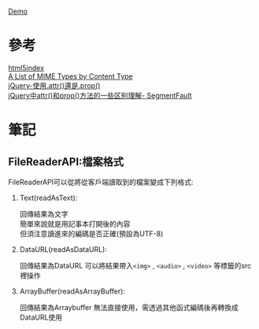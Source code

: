 [Demo](https://gb771011.github.io/myFrontEnd/practice/009-HTML5_FileReaderAPI)

# 參考

[html5index](http://html5index.org/)    
[A List of MIME Types by Content Type](https://www.thoughtco.com/g00/mime-types-by-content-type-3469108?i10c.referrer=)     
[jQuery-使用.attr()還是.prop()](http://blog.webgolds.com/view/193)  
[jQuery中attr()和prop()方法的一些区别理解- SegmentFault](https://segmentfault.com/a/1190000002680303)  

# 筆記

## FileReaderAPI:檔案格式

FileReaderAPI可以從將從客戶端讀取到的檔案變成下列格式:

1. Text(readAsText):

    回傳結果為文字  
    簡單來說就是用記事本打開後的內容  
    但須注意讀進來的編碼是否正確(預設為UTF-8)

2. DataURL(readAsDataURL):

    回傳結果為DataURL
    可以將結果帶入`<img>` , `<audio>` , `<video>` 等標籤的src裡操作
    
3. ArrayBuffer(readAsArrayBuffer):

    回傳結果為Arraybuffer
    無法直接使用，需透過其他函式編碼後再轉換成DataURL使用
